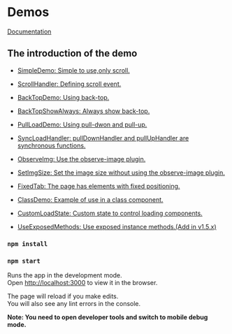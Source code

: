 # Demos

[Documentation](https://github.com/zChenghao/pull-scroller-react#readme)

## The introduction of the demo

+ [SimpleDemo: Simple to use,only scroll.](https://github.com/zChenghao/demos-pull-scroller-react/blob/main/src/page/SimpleDemo/SimpleDemo.tsx)

+ [ScrollHandler: Defining scroll event.](https://github.com/zChenghao/demos-pull-scroller-react/blob/main/src/page/ScrollHandler/ScrollHandler.tsx)

+ [BackTopDemo: Using back-top.](https://github.com/zChenghao/demos-pull-scroller-react/blob/main/src/page/BackTopDemo/BackTopDemo.tsx)

+ [BackTopShowAlways: Always show back-top.](https://github.com/zChenghao/demos-pull-scroller-react/blob/main/src/page/BackTopShowAlways/BackTopShowAlways.tsx)

+ [PullLoadDemo: Using pull-dwon and pull-up.](https://github.com/zChenghao/demos-pull-scroller-react/blob/main/src/page/PullLoadDemo/PullLoadDemo.tsx)

+ [SyncLoadHandler: pullDownHandler and pullUpHandler are synchronous functions.](https://github.com/zChenghao/demos-pull-scroller-react/blob/main/src/page/SyncLoadHandler/SyncLoadHandler.tsx)

+ [ObserveImg: Use the observe-image plugin.](https://github.com/zChenghao/demos-pull-scroller-react/blob/main/src/page/ObserveImg/ObserveImg.tsx)

+ [SetImgSize: Set the image size without using the observe-image plugin.](https://github.com/zChenghao/demos-pull-scroller-react/blob/main/src/page/SetImgSize/SetImgSize.tsx)

+ [FixedTab: The page has elements with fixed positioning.](https://github.com/zChenghao/demos-pull-scroller-react/blob/main/src/page/FixedTab/FixedTab.tsx)

+ [ClassDemo: Example of use in a class component.](https://github.com/zChenghao/demos-pull-scroller-react/blob/main/src/page/ClassDemo/ClassDemo.tsx)

+ [CustomLoadState: Custom state to control loading components.](https://github.com/zChenghao/demos-pull-scroller-react/blob/main/src/page/CustomLoadState/CustomLoadState.tsx)

+ [UseExposedMethods: Use exposed instance methods.(Add in v1.5.x)](https://github.com/zChenghao/demos-pull-scroller-react/blob/main/src/page/UseExposedMethods/UseExposedMethods.tsx)

### `npm install`

### `npm start`

Runs the app in the development mode.\
Open [http://localhost:3000](http://localhost:3000) to view it in the browser.

The page will reload if you make edits.\
You will also see any lint errors in the console.

**Note: You need to open developer tools and switch to mobile debug mode.**
